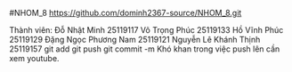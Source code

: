 #NHOM_8
https://github.com/dominh2367-source/NHOM_8.git

Thành viên:
Đỗ Nhật Minh 25119117
Võ Trọng Phúc 25119133
Hồ Vĩnh Phúc 25119129
Đặng Ngọc Phương Nam 25119121
Nguyễn Lê Khánh Thịnh 25119157
git add
git push
git commit -m
Khó khan trong việc push lên cần xem youtube.



